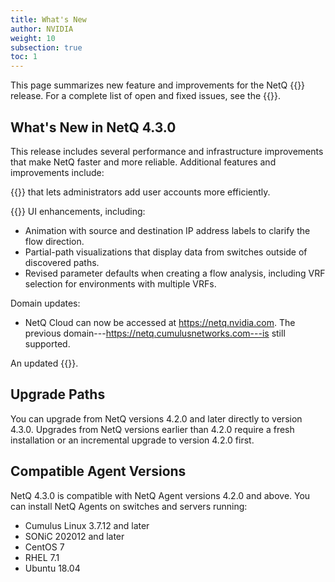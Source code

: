 ```yaml
---
title: What's New
author: NVIDIA
weight: 10
subsection: true
toc: 1
---
```


This page summarizes new feature and improvements for the NetQ {{<version>}} release. For a complete list of open and fixed issues, see the {{<link title="NVIDIA NetQ 4.3 Release Notes" text="release notes">}}.

<!-- vale off -->
## What's New in NetQ 4.3.0
<!-- vale on -->

This release includes several performance and infrastructure improvements that make NetQ faster and more reliable. Additional features and improvements include: 

{{<link title="SSO Authentication" text="SSO configuration">}} that lets administrators add user accounts more efficiently.

{{<link title="Flow Analysis" text="Flow analysis">}} UI enhancements, including:

- Animation with source and destination IP address labels to clarify the flow direction.
- Partial-path visualizations that display data from switches outside of discovered paths.
- Revised parameter defaults when creating a flow analysis, including VRF selection for environments with multiple VRFs.

Domain updates:
- NetQ Cloud can now be accessed at https://netq.nvidia.com. The previous domain---https://netq.cumulusnetworks.com---is still supported. 

An updated {{<exlink url="https://docs.nvidia.com/networking-ethernet-software/knowledge-base/Support/Licensing/NetQ-Cookie-Policy/" text="cookie policy">}}.

## Upgrade Paths

You can upgrade from NetQ versions 4.2.0 and later directly to version 4.3.0. Upgrades from NetQ versions earlier than 4.2.0 require a fresh installation or an incremental upgrade to version 4.2.0 first.
## Compatible Agent Versions

NetQ 4.3.0 is compatible with NetQ Agent versions 4.2.0 and above. You can install NetQ Agents on switches and servers running:

- Cumulus Linux 3.7.12 and later
- SONiC 202012 and later
- CentOS 7
- RHEL 7.1
- Ubuntu 18.04


